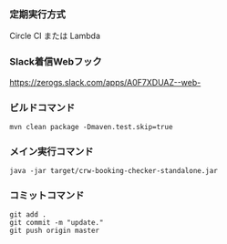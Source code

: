 ### 定期実行方式
Circle CI
または
Lambda

### Slack着信Webフック
https://zerogs.slack.com/apps/A0F7XDUAZ--web-

### ビルドコマンド
```
mvn clean package -Dmaven.test.skip=true
```

### メイン実行コマンド
```
java -jar target/crw-booking-checker-standalone.jar
```

### コミットコマンド
```
git add .
git commit -m "update."
git push origin master
```
